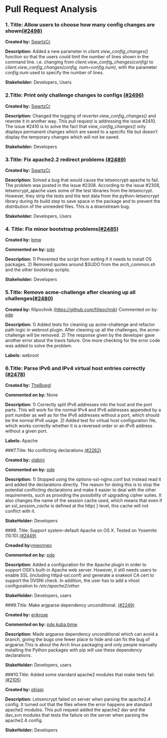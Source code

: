 Pull Request Analysis
===========================
### 1. Title: Allow users to choose how many config changes are shown[(\#2498)](https://github.com/letsencrypt/letsencrypt/pull/2498)
**Created by:** [SwartzCr](https://github.com/letsencrypt/letsencrypt/pulls/SwartzCr)

**Description:** Added a new parameter in *client.view_config_changes()* function so that the users could limit the number of lines shown in the command line. i.e. changing  from *client.view_config_changes(config)* to  *client.view_config_changes(config, num=config.num)*, with the parameter *config.num* used to specify the number of lines.

**Stakeholder:** Developers, Users

### 2.Title: Print only challenge changes to configs [(\#2496)](https://github.com/letsencrypt/letsencrypt/pull/2262)
**Created by:** [SwartzCr](https://github.com/letsencrypt/letsencrypt/pulls/SwartzCr)

**Description:** Changed the logging of *reverter.view_config_changes()* and rewrote it in another way. This pull request is addressing the issue #2410. 
The issue #2410 is to solve the fact that *view_config_changes()* only displays permanent changes which are saved to a specific file but doesn’t display the temporary changes which will not be saved.

**Stakeholder:** Developers

### 3.Title: Fix apache2.2 redirect problems [(\#2489)](https://github.com/letsencrypt/letsencrypt/pull/2489)

**Created by:** [SwartzCr](https://github.com/letsencrypt/letsencrypt/pulls/SwartzCr)

**Description:** Solved a bug that would cause the letsencrypt-apache to fail. The problem was posted in the issue #2308. According to the issue #2308, letsencrypt_apache uses some of the test libraries from the letsencrypt. However, they strip the tests and the test data from the python-letsencrypt library during its build step to save space in the package and to prevent the distribution of the unneeded files. This is a downstream bug.

**Stakeholder:** Developers, Users

### 4. Title: Fix minor bootstrap problems[(\#2485)](https://github.com/letsencrypt/letsencrypt/pull/2485)

**Created by:** [bmw](https://github.com/bmw)

**Commented on by:** [pde](https://github.com/pde)

**Description:** 1) Prevented the script from exiting if it needs to install OS packages. 2) Removed quotes around $SUDO from the *arch_common.sh* and the other bootstrap scripts.

**Stakeholder:** Developers

### 5.Title: Remove acme-challenge after cleaning up all challenges[(\#2480)](https://github.com/letsencrypt/letsencrypt/pull/2480)
**Created by:** filipochnik (https://github.com/filipochnik)
Commented on by: [pde](https://github.com/pde)

**Description:** 1) Added tests for cleaning up acme-challenge and refactor path logic in webroot plugin. After cleaning up all the challenges, the acme-challenge will be removed. 2) The response given by the developer gave another error about the travis failure. One more checking for the error code was added to solve the problem.

**Labels:** webroot

### 6.Title: Parse IPv6 and IPv4 virtual host entries correctly [(\#2478)](https://github.com/letsencrypt/letsencrypt/pull/2478)

**Created by:**  [TheBoegl](https://github.com/TheBoegl)

**Commented on by:** None

**Description:** 1) Correctly split IPv6 addresses into the host and the port parts. This will work for the normal IPv4 and IPv6 addresses appended by a port number as well as for the IPv6 addresses without a port, which should be the normal IPv6 usage. 2) Added test for virtual host configuration file, which works correctly whether it is a reversed order or an IPv6 address without a given port.

**Labels:** Apache

###7.Title: No conflicting declarations [(\#2262)](https://github.com/letsencrypt/letsencrypt/pull/2262)

**Created by:** [olabini](https://github.com/olabini)

**Commented on by:** [pde](https://github.com/pde)

**Description:** 1) Stopped using the options-ssl-nginx.conf but instead read it and added the declarations directly. The reason for doing this is to stop the potential conflicting declarations and make it easier to deal with the other requirements, such as providing the possibility of upgrading cipher suites. It also changes the name of the session cache used, which means that even if an *ssl_session_cache* is defined at the http{ } level, this cache will not conflict with it.

**StakeHolder:** Developers


###8. Title: Support system-default Apache on OS X. Tested on Yosemite (10.10).[(\#2449)](https://github.com/letsencrypt/letsencrypt/pull/2449)

**Creaded by:**[nneonneo](https://github.com/nneonneo)

**Commented on by:** [pde](https://github.com/pde)

**Description:** Added a configuration for the Apache plugin in order to support OSX’s built-in Apache web server. However, it still needs users to enable SSL (including httpd-ssl.conf) and generate a snakeoil CA cert to support the DVSNI check. In addition, the user has to add a vhost configuration to */etc/apache2/other*.

**StakeHolder:** Developers, users

###9.Title: Make argparse dependency unconditional. [(\#2249)](https://github.com/letsencrypt/letsencrypt/pull/2249)

**Created by:** [erikrose](https://github.com/erikrose)

**Commented on by:** [pde](https://github.com/pde),[kuba](https://github.com/kuba),[bmw](https://github.com/bmw)

**Description:** Made argparse dependency unconditional which can avoid a branch, giving the bugs one fewer place to hide and can fix the bug of argparse.This is about the Arch linux packaging and only people manually installing the Python packages with pip will use these dependency declarations.

**StakeHolder:** Developers, users

###10.Title: Added some standard apache2 modules that make tests fail.[(\#2105)](https://github.com/letsencrypt/letsencrypt/pull/2105)

**Created by:** [phispi](https://github.com/phispi)


**Description:** Letsencrypt failed on server when parsing the apache2.4 config. It turned out that the files where the error happens are standard apache2 modules. This pull request added the apache2 dav and the dav_svn modules that tests the failure on the server when parsing the apache2.4 config.

**StakeHolder:** Developers
